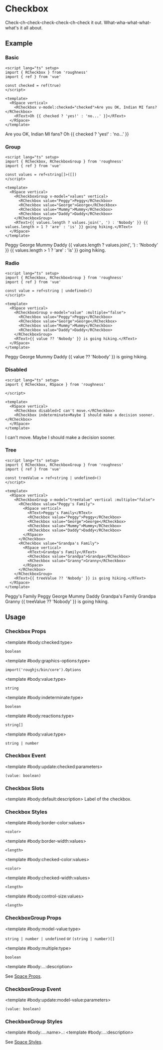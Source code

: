 <script lang="ts" setup>
import { RCheckbox, RCheckboxGroup, RDetails, RSpace, RTable, RText } from 'roughness'
import { ref } from 'vue'

const checked = ref(true)
const values = ref<string[]>([])
const value = ref<string | undefined>()
const treeValue = ref<string | undefined>()
</script>

# Checkbox

Check-ch-check-check-check-ch-check it out. What-wha-what-what-what's it all about.

## Example

### Basic

<RDetails>
  <template #summary>Show Code</template>

```vue
<script lang="ts" setup>
import { RCheckbox } from 'roughness'
import { ref } from 'vue'

const checked = ref(true)
</script>

<template>
  <RSpace vertical>
    <RCheckbox v-model:checked="checked">Are you OK, Indian MI fans?</RCheckbox>
    <RText>Oh {{ checked ? 'yes!' : 'no...' }}</RText>
  </RSpace>
</template>
```

</RDetails>

<RSpace vertical>
  <RCheckbox v-model:checked="checked">Are you OK, Indian MI fans?</RCheckbox>
  <RText>Oh {{ checked ? 'yes!' : 'no...' }}</RText>
</RSpace>

### Group

<RDetails>
  <template #summary>Show Code</template>

```vue
<script lang="ts" setup>
import { RCheckbox, RCheckboxGroup } from 'roughness'
import { ref } from 'vue'

const values = ref<string[]>([])
</script>

<template>
  <RSpace vertical>
    <RCheckboxGroup v-model="values" vertical>
      <RCheckbox value="Peggy">Peggy</RCheckbox>
      <RCheckbox value="George">George</RCheckbox>
      <RCheckbox value="Mummy">Mummy</RCheckbox>
      <RCheckbox value="Daddy">Daddy</RCheckbox>
    </RCheckboxGroup>
    <RText>{{ values.length ? values.join(', ') : 'Nobody' }} {{ values.length > 1 ? 'are' : 'is' }} going hiking.</RText>
  </RSpace>
</template>
```

</RDetails>

<RSpace vertical>
  <RCheckboxGroup v-model="values" vertical>
    <RCheckbox value="Peggy">Peggy</RCheckbox>
    <RCheckbox value="George">George</RCheckbox>
    <RCheckbox value="Mummy">Mummy</RCheckbox>
    <RCheckbox value="Daddy">Daddy</RCheckbox>
  </RCheckboxGroup>
  <RText>{{ values.length ? values.join(', ') : 'Nobody' }} {{ values.length > 1 ? 'are' : 'is' }} going hiking.</RText>
</RSpace>

### Radio

<RDetails>
  <template #summary>Show Code</template>

```vue
<script lang="ts" setup>
import { RCheckbox, RCheckboxGroup } from 'roughness'
import { ref } from 'vue'

const value = ref<string | undefined>()
</script>

<template>
  <RSpace vertical>
    <RCheckboxGroup v-model="value" :multiple="false">
      <RCheckbox value="Peggy">Peggy</RCheckbox>
      <RCheckbox value="George">George</RCheckbox>
      <RCheckbox value="Mummy">Mummy</RCheckbox>
      <RCheckbox value="Daddy">Daddy</RCheckbox>
    </RCheckboxGroup>
    <RText>{{ value ?? 'Nobody' }} is going hiking.</RText>
  </RSpace>
</template>
```

</RDetails>

<RSpace vertical>
  <RCheckboxGroup v-model="value" :multiple="false">
    <RCheckbox value="Peggy">Peggy</RCheckbox>
    <RCheckbox value="George">George</RCheckbox>
    <RCheckbox value="Mummy">Mummy</RCheckbox>
    <RCheckbox value="Daddy">Daddy</RCheckbox>
  </RCheckboxGroup>
  <RText>{{ value ?? 'Nobody' }} is going hiking.</RText>
</RSpace>

### Disabled

<RDetails>
  <template #summary>Show Code</template>

```vue
<script lang="ts" setup>
import { RCheckbox, RSpace } from 'roughness'

</script>

<template>
  <RSpace vertical>
    <RCheckbox disabled>I can't move.</RCheckbox>
    <RCheckbox indeterminate>Maybe I should make a decision sooner.</RCheckbox>
  </RSpace>
</template>
```

</RDetails>

<RSpace vertical>
  <RCheckbox checked disabled>I can't move.</RCheckbox>
  <RCheckbox indeterminate>Maybe I should make a decision sooner.</RCheckbox>
</RSpace>

### Tree

<RDetails>
  <template #summary>Show Code</template>

```vue
<script lang="ts" setup>
import { RCheckbox, RCheckboxGroup } from 'roughness'
import { ref } from 'vue'

const treeValue = ref<string | undefined>()
</script>

<template>
  <RSpace vertical>
    <RCheckboxGroup v-model="treeValue" vertical :multiple="false">
      <RCheckbox value="Peggy's Family">
        <RSpace vertical>
          <RText>Peggy's Family</RText>
          <RCheckbox value="Peggy">Peggy</RCheckbox>
          <RCheckbox value="George">George</RCheckbox>
          <RCheckbox value="Mummy">Mummy</RCheckbox>
          <RCheckbox value="Daddy">Daddy</RCheckbox>
        </RSpace>
      </RCheckbox>
      <RCheckbox value="Grandpa's Family">
        <RSpace vertical>
          <RText>Grandpa's Family</RText>
          <RCheckbox value="Grandpa">Grandpa</RCheckbox>
          <RCheckbox value="Granny">Granny</RCheckbox>
        </RSpace>
      </RCheckbox>
    </RCheckboxGroup>
    <RText>{{ treeValue ?? 'Nobody' }} is going hiking.</RText>
  </RSpace>
</template>
```

</RDetails>

<RSpace vertical>
  <RCheckboxGroup v-model="treeValue" vertical :multiple="false">
    <RCheckbox value="Peggy's Family">
      <RSpace vertical>
        <RText>Peggy's Family</RText>
        <RCheckbox value="Peggy">Peggy</RCheckbox>
        <RCheckbox value="George">George</RCheckbox>
        <RCheckbox value="Mummy">Mummy</RCheckbox>
        <RCheckbox value="Daddy">Daddy</RCheckbox>
      </RSpace>
    </RCheckbox>
    <RCheckbox value="Grandpa's Family">
      <RSpace vertical>
        <RText>Grandpa's Family</RText>
        <RCheckbox value="Grandpa">Grandpa</RCheckbox>
        <RCheckbox value="Granny">Granny</RCheckbox>
      </RSpace>
    </RCheckbox>
  </RCheckboxGroup>
  <RText>{{ treeValue ?? 'Nobody' }} is going hiking.</RText>
</RSpace>

## Usage

### Checkbox Props

<RSpace overflow>
<RTable
  :columns="['name', 'type', 'default', 'description']"
  :rows="['checked', 'graphics-options', 'indeterminate', 'label', 'reactions', 'value']"
>
  <template #body:*:name="{ row }">{{ row }}</template>

  <template #body:checked:type>

  `boolean`

  </template>
  <template #body:checked:default>

  `false`

  </template>
  <template #body:checked:description>
    Checked state of the checkbox.
  </template>

  <template #body:graphics-options:type>

  `import('roughjs/bin/core').Options`

  </template>
  <template #body:graphics-options:description>

  [Options for Rough.js](https://github.com/rough-stuff/rough/wiki#options).

  See [Graphics Configuration](/components/graphics#component-prop).

  </template>

  <template #body:value:type>

  `string`

  </template>
  <template #body:value:description>
    Item label when checked and displayed, e.g. in Select.
  </template>

  <template #body:indeterminate:type>

  `boolean`

  </template>
  <template #body:indeterminate:default>

  `false`

  </template>
  <template #body:indeterminate:description>

  [Indeterminate state](https://developer.mozilla.org/en-US/docs/Web/HTML/Element/input/checkbox#indeterminate_state_checkboxes) of the checkbox.

  </template>

  <template #body:reactions:type>

  `string[]`

  </template>
  <template #body:reactions:default>

  `['focus-within', 'active']`

  </template>
  <template #body:reactions:description>

  States that trigger graphics redrawing.

  See [Reactions](/guide/theme#reactions).

  </template>

  <template #body:value:type>

  `string | number`

  </template>
  <template #body:value:description>
    Item value when checked in the CheckboxGroup.
  </template>
</RTable>
</RSpace>

### Checkbox Event

<RSpace overflow>
<RTable
  :columns="['name', 'parameters', 'description']"
  :rows="['update:checked']"
>
  <template #body:*:name="{ row }">{{ row }}</template>

  <template #body:update:checked:parameters>

  `(value: boolean)`

  </template>
  <template #body:update:checked:description>
    Callback function triggered when checked state of the checkbox is changed.
  </template>
</RTable>
</RSpace>

### Checkbox Slots

<RSpace overflow>
<RTable
  :columns="['name', 'parameters', 'description']"
  :rows="['default']"
>
  <template #body:*:name="{ row }">{{ row }}</template>

  <template #body:default:description>
    Label of the checkbox.
  </template>
</RTable>
</RSpace>

### Checkbox Styles

<RSpace overflow>
<RTable
  :columns="['name', 'values', 'default', 'description']"
  :rows="['border-color', 'border-width', 'checked-color', 'checked-width', 'control-size']"
>
  <template #body:*:name="{ row }">--r-checkbox-{{ row }}</template>

  <template #body:border-color:values>

  `<color>`

  </template>
  <template #body:border-color:default>

  `var(--r-common-text-color)`

  </template>
  <template #body:border-color:description>
    Color of the checkbox control border.
  </template>

  <template #body:border-width:values>

  `<length>`

  </template>
  <template #body:border-width:default>

  `2px` when focused or active, `1px` else

  </template>
  <template #body:border-width:description>
    Width of the checkbox control border.
  </template>

  <template #body:checked-color:values>

  `<color>`

  </template>
  <template #body:checked-color:default>

  `var(--r-common-primary-color)`

  </template>
  <template #body:checked-color:description>
    Color of the checkbox checked line.
  </template>

  <template #body:checked-width:values>

  `<length>`

  </template>
  <template #body:checked-width:default>

  `1px`

  </template>
  <template #body:checked-width:description>
    Width of the checkbox checked line.
  </template>

  <template #body:control-size:values>

  `<length>`

  </template>
  <template #body:control-size:default>

  `var(--r-common-line-height)`

  </template>
  <template #body:control-size:description>
    Size of the checkbox control.
  </template>
</RTable>
</RSpace>

### CheckboxGroup Props

<RSpace overflow>
<RTable
  :columns="['name', 'type', 'default', 'description']"
  :rows="['model-value', 'multiple', '...']"
>
  <template #body:*:name="{ row }">{{ row }}</template>

  <template #body:model-value:type>

  `string | number | undefined` or `(string | number)[]`

  </template>
  <template #body:model-value:default>
    <RText type="error">Required</RText>
  </template>
  <template #body:model-value:description>
    Value(s) of the checked item(s) of the group.
  </template>

  <template #body:multiple:type>

  `boolean`

  </template>
  <template #body:multiple:default>

  `true`

  </template>
  <template #body:multiple:description>
    Whether to support checking multiple items.
  </template>

  <template #body:...:description>

  See [Space Props](/components/space#props).

  </template>
</RTable>
</RSpace>

### CheckboxGroup Event

<RSpace overflow>
<RTable
  :columns="['name', 'parameters', 'description']"
  :rows="['update:model-value']"
>
  <template #body:*:name="{ row }">{{ row }}</template>

  <template #body:update:model-value:parameters>

  `(value: boolean)`

  </template>
  <template #body:update:model-value:description>
    Callback function triggered when checked items of the group are changed.
  </template>
</RTable>
</RSpace>

### CheckboxGroup Styles

<RSpace overflow>
<RTable
  :columns="['name', 'values', 'default', 'description']"
  :rows="['...']"
>
  <template #body:*:name="{ row }">--r-checkbox-group-{{ row }}</template>

  <template #body:....name>..:</template>
  <template #body:...:description>

  See [Space Styles](/components/space#styles).

  </template>
</RTable>
</RSpace>
